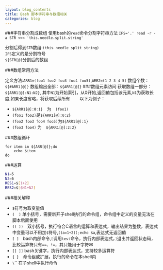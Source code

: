 ```yaml
---
layout: blog_contents
title: Bash 脚本字符串与数组相关
categories: blog
---
```


###字符串分割成数组
使用bash的`read`命令分割字符串方法
`IFS='.' read -r -a STR <<< 'this.needle.split.string'`

分割后得到`STR`数组:`(this needle split string)`  
`IFS`定义的是分割符号  
`${STR[@]`分割后的数组

###数组常用方法

定义方法:`ARR1=(foo1 foo2 foo3 foo4 foo5)`,`ARR2=(1 2 3 4 5)`
数组个数：`${#ARR1[@]}`
数组输出全部：`${ARR1[@]}`
###数组元素访问
获取数组一部分：`${ARR1[@]:N1:N2}`, 其中`N1`为开始索引，从0开始,返回值包括该元素,`N1`为获取长度,如果长度省略，将获取后续所有　　
以下为例子：　

* `${ARR1[@]:0:1}`　为　`(foo1)` 
* `(foo1 foo2)`是`${ARR1[@]:0:2}`  
* `(foo2 foo3 foo4 foo5)`为`${ARR1[@]:1}`  
* `(foo3 foo4)` 为　`${ARR1[@]:2:2}` 

###数组循环

```
for item in ${ARR[@]};do
    echo $item
do
```

###运算

```bash
N1=5
N2=6
RES1=$[1+2]
RES2=$[$N1+N2]
```
###相关解释

* `$`符号为取变量值
* `(  )` 单小括号，需要新开子shell执行的命令组，命令组中定义的变量无法在脚本后面使用
* `(( ))`　双小括号，执行符合C语言的运算和表达式，输出结果为整数，表达式中变量可以不用加`$`符号,`((a=1+2));echo $a`,表达式无返回值
* `[ ]`　bash内部命令,`[`调用`test`命令，执行内部表达式，`]`退出并返回状态码，比较运算符只有`==`、`!=`，其只能用于字符串
* `[[ ]]` bash关键字，执行内部表达式，支持较多运算符
* `{ }`　命令组或扩展，执行的命令在本shell内
* `\`\`` 在子shell中执行命令


